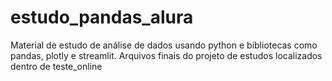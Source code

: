 # estudo_pandas_alura

Material de estudo de análise de dados usando python e bibliotecas como pandas, plotly e streamlit.
Arquivos finais do projeto de estudos localizados dentro de teste_online

